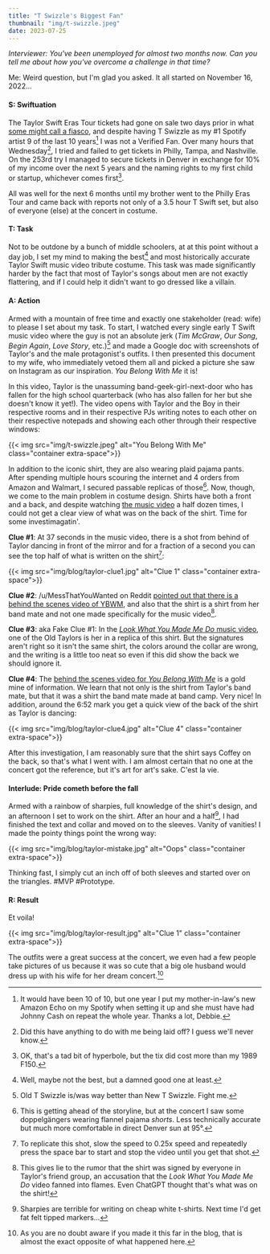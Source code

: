 ```yaml
---
title: "T Swizzle's Biggest Fan"
thumbnail: "img/t-swizzle.jpeg"
date: 2023-07-25
---
```

*Interviewer: You've been unemployed for almost two months now. Can you tell me about how you've overcome a challenge in that time?*

Me: Weird question, but I'm glad you asked. It all started on November 16, 2022...

<!--more-->

#### S: Swiftuation
The Taylor Swift Eras Tour tickets had gone on sale two days prior in what [some might call a fiasco](https://www.bbc.com/news/entertainment-arts-64384304), and despite having T Swizzle as my #1 Spotify artist 9 of the last 10 years[^1] I was not a Verified Fan. Over many hours that Wednesday[^2], I tried and failed to get tickets in Philly, Tampa, and Nashville. On the 253rd try I managed to secure tickets in Denver in exchange for 10% of my income over the next 5 years and the naming rights to my first child or startup, whichever comes first[^3].

All was well for the next 6 months until my brother went to the Philly Eras Tour and came back with reports not only of a 3.5 hour T Swift set, but also of everyone (else) at the concert in costume.

#### T: Task
Not to be outdone by a bunch of middle schoolers, at at this point without a day job, I set my mind to making the best[^4] and most historically accurate Taylor Swift music video tribute costume. This task was made significantly harder by the fact that most of Taylor's songs about men are not exactly flattering, and if I could help it didn't want to go dressed like a villain.

#### A: Action
Armed with a mountain of free time and exactly one stakeholder (read: wife) to please I set about my task. To start, I watched every single early T Swift music video where the guy is not an absolute jerk (*Tim McGraw*, *Our Song*, *Begin Again*, *Love Story*, etc.)[^5] and made a Google doc with screenshots of Taylor's and the male protagonist's outfits. I then presented this document to my wife, who immediately vetoed them all and picked a picture she saw on Instagram as our inspiration. *You Belong With Me* it is!

In this video, Taylor is the unassuming band-geek-girl-next-door who has fallen for the high school quarterback (who has also fallen for her but she doesn't know it yet!). The video opens with Taylor and the Boy in their respective rooms and in their respective PJs writing notes to each other on their respective notepads and showing each other through their respective windows:

{{< img src="img/t-swizzle.jpeg" alt="You Belong With Me" class="container extra-space">}}

In addition to the iconic shirt, they are also wearing plaid pajama pants. After spending multiple hours scouring the internet and 4 orders from Amazon and Walmart, I secured passable replicas of those[^6]. Now, though, we come to the main problem in costume design. Shirts have both a front and a back, and despite watching [the music video](https://www.youtube.com/watch?v=VuNIsY6JdUw) a half dozen times, I could not get a clear view of what was on the back of the shirt. Time for some investimagatin'.

**Clue #1**: At 37 seconds in the music video, there is a shot from behind of Taylor dancing in front of the mirror and for a fraction of a second you can see the top half of what is written on the shirt[^7]:

{{< img src="img/blog/taylor-clue1.jpg" alt="Clue 1" class="container extra-space">}}

**Clue #2**: /u/MessThatYouWanted on Reddit [pointed out that there is a behind the scenes video of YBWM](https://www.reddit.com/r/TaylorSwift/comments/cn4t52/comment/ew6s23h/?utm_source=share&utm_medium=web3x&utm_name=web3xcss&utm_term=1&utm_content=share_button), and also that the shirt is a shirt from her band mate and not one made specifically for the music video[^8].

**Clue #3**: aka Fake Clue #1: In the [*Look What You Made Me Do* music video](https://youtu.be/3tmd-ClpJxA?t=229), one of the Old Taylors is her in a replica of this shirt. But the signatures aren't right so it isn't the same shirt, the colors around the collar are wrong, and the writing is a little too neat so even if this did show the back we should ignore it.

**Clue #4**: The [behind the scenes video for *You Belong With Me*](https://youtu.be/SoeIoLL-sJI) is a gold mine of information. We learn that not only is the shirt from Taylor's band mate, but that it was a shirt the band mate made at band camp. Very nice! In addition, around the 6:52 mark you get a quick view of the back of the shirt as Taylor is dancing:

{{< img src="img/blog/taylor-clue4.jpg" alt="Clue 4" class="container extra-space">}}

After this investigation, I am reasonably sure that the shirt says Coffey on the back, so that's what I went with. I am almost certain that no one at the concert got the reference, but it's art for art's sake. C'est la vie.

#### Interlude: Pride cometh before the fall
Armed with a rainbow of sharpies, full knowledge of the shirt's design, and an afternoon I set to work on the shirt. After an hour and a half[^9], I had finished the text and collar and moved on to the sleeves. Vanity of vanities! I made the pointy things point the wrong way:

{{< img src="img/blog/taylor-mistake.jpg" alt="Oops" class="container extra-space">}}

Thinking fast, I simply cut an inch off of both sleeves and started over on the triangles. #MVP #Prototype.

#### R: Result
Et voila! 

{{< img src="img/blog/taylor-result.jpg" alt="Clue 1" class="container extra-space">}}

The outfits were a great success at the concert, we even had a few people take pictures of us because it was so cute that a big ole husband would dress up with his wife for her dream concert.[^10]


[^1]: It would have been 10 of 10, but one year I put my mother-in-law's new Amazon Echo on my Spotify when setting it up and she must have had Johnny Cash on repeat the whole year. Thanks a lot, Debbie.
[^2]: Did this have anything to do with me being laid off? I guess we'll never know.
[^3]: OK, that's a tad bit of hyperbole, but the tix did cost more than my 1989 F150.
[^4]: Well, maybe not the best, but a damned good one at least.
[^5]: Old T Swizzle is/was way better than New T Swizzle. Fight me.
[^6]: This is getting ahead of the storyline, but at the concert I saw some doppelgängers wearing flannel pajama *shorts*. Less technically accurate but much more comfortable in direct Denver sun at 95°.
[^7]: To replicate this shot, slow the speed to 0.25x speed and repeatedly press the space bar to start and stop the video until you get that shot.
[^8]: This gives lie to the rumor that the shirt was signed by everyone in Taylor's friend group, an accusation that the *Look What You Made Me Do* video fanned into flames. Even ChatGPT thought that's what was on the shirt!
[^9]: Sharpies are terrible for writing on cheap white t-shirts. Next time I'd get fat felt tipped markers...
[^10]: As you are no doubt aware if you made it this far in the blog, that is almost the exact opposite of what happened here.